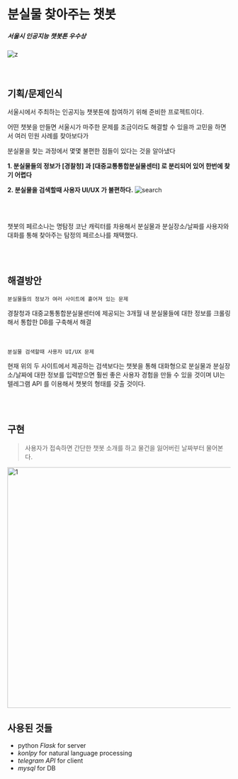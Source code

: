 # 분실물 찾아주는 챗봇
##### 서울시 인공지능 챗봇톤 우수상 
![z](https://user-images.githubusercontent.com/48001039/74924939-b58aaf00-5416-11ea-85c5-d60c7f118c6e.png)
<br><br><br>

## 기획/문제인식

서울시에서 주최하는 인공지능 챗봇톤에 참여하기 위해 준비한 프로젝트이다.  

어떤 챗봇을 만들면 서울시가 마주한 문제를 조금이라도 해결할 수 있을까 고민을 하면서 여러 민원 사례를  찾아보다가  

분실물을 찾는 과정에서 몇몇 불편한 점들이 있다는 것을 알아냈다  

__1. 분실물들의 정보가 [경찰청] 과 [대중교통통합분실물센터] 로 분리되어 있어 한번에 찾기 어렵다__

__2. 분실물을 검색할때 사용자 UI/UX 가 불편하다.__
![search](https://user-images.githubusercontent.com/48001039/74925963-7f4e2f00-5418-11ea-87f3-79501d39921b.PNG)

<br><br>

챗봇의 페르소나는 명탐정 코난 캐릭터를 차용해서 분실물과 분실장소/날짜를 사용자와 대화를 통해 찾아주는 탐정의 페르소나를 채택했다.

<br><br>
## 해결방안
```
분실물들의 정보가 여러 사이트에 흩어져 있는 문제
```
경찰청과 대중교통통합분실물센터에 제공되는 3개월 내 분실물들에 대한 정보를 크롤링해서 통합한 DB를 구축해서 해결
<br>
<br>
<br>

```
분실물 검색할때 사용자 UI/UX 문제
```
현재 위의 두 사이트에서 제공하는 검색보다는 챗봇을 통해 대화형으로 분실물과 분실장소/날짜에 대한 정보를 입력받으면 훨씬 좋은 사용자 경험을
만들 수 있을 것이며 UI는 텔레그램 API 를 이용해서 챗봇의 형태를 갖출 것이다.

<br><br>

## 구현 

> 사용자가 접속하면 간단한 챗봇 소개를 하고 물건을 잃어버린 날짜부터 물어본다.
<img width="543" alt="1" src="https://user-images.githubusercontent.com/48001039/74929544-13bb9000-541f-11ea-8ca4-79851eef994a.PNG">


## 사용된 것들

* python _Flask_ for server
* _konlpy_ for natural language processing
* _telegram API_ for client
* _mysql_ for DB  


